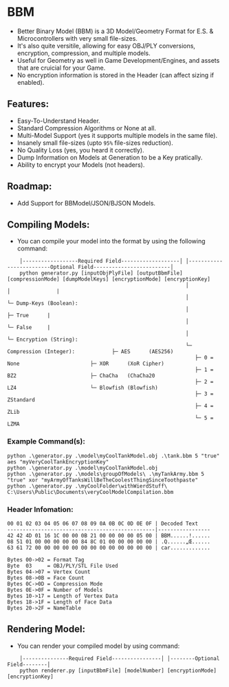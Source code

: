 # BBM
- Better Binary Model (BBM) is a 3D Model/Geometry Format for E.S. & Microcontrollers with very small file-sizes.
- It's also quite versitile, allowing for easy OBJ/PLY conversions, encryption, compression, and multiple models.
- Useful for Geometry as well in Game Development/Engines, and assets that are cruicial for your Game.
- No encryption information is stored in the Header (can affect sizing if enabled).

## Features:
- Easy-To-Understand Header.
- Standard Compression Algorithms or None at all.
- Multi-Model Support (yes it supports multiple models in the same file).
- Insanely small file-sizes (upto `95%` file-sizes reduction).
- No Quality Loss (yes, you heard it correctly).
- Dump Information on Models at Generation to be a Key pratically.
- Ability to encrypt your Models (not headers).

## Roadmap:
- Add Support for BBModel/JSON/BJSON Models.

## Compiling Models:
- You can compile your model into the format by using the following command:
```
    │------------------Required Field-------------------│ │-------------------------Optional Field-------------------------│
    python generator.py [inputObjPlyFile] [outputBbmFile] [compressionMode] [dumpModelKeys] [encryptionMode] [encryptionKey]
                                                          │                 │               |
                                                          │                 └─ Dump-Keys (Boolean):
                                                          │                    ├─ True      |
                                                          │                    └─ False     |
                                                          │                                 └─ Encryption (String):
                                                          └─ Compression (Integer):            ├─ AES      (AES256)
                                                             ├─ 0 = None                       ├─ XOR      (XoR Cipher)
                                                             ├─ 1 = BZ2                        ├─ ChaCha   (ChaCha20
                                                             ├─ 2 = LZ4                        └─ Blowfish (Blowfish)
                                                             ├─ 3 = ZStandard
                                                             ├─ 4 = ZLib
                                                             └─ 5 = LZMA
```
### Example Command(s):
```
python .\generator.py .\model\myCoolTankModel.obj .\tank.bbm 5 "true" aes "myVeryCoolTankEncryptionKey"
python .\generator.py .\model\myCoolTankModel.obj
python .\generator.py .\models\groupOfModels\ .\myTankArmy.bbm 5 "true" xor "myArmyOfTanksWillBeTheCoolestThingSinceToothpaste"
python .\generator.py .\myCoolFolder\withWierdStuff\ C:\Users\Public\Documents\veryCoolModelCompilation.bbm
```

### Header Infomation:
```
00 01 02 03 04 05 06 07 08 09 0A 0B 0C 0D 0E 0F | Decoded Text
------------------------------------------------|-----------------
42 42 4D 01 16 1C 00 00 0B 21 00 00 00 00 05 00 | BBM......!......
08 51 01 00 00 00 00 00 84 8C 01 00 00 00 00 00 | .Q......„Œ......
63 61 72 00 00 00 00 00 00 00 00 00 00 00 00 00 | car.............

Bytes 00->02 = Format Tag
Byte  03     = OBJ/PLY/STL File Used
Bytes 04->07 = Vertex Count
Bytes 08->0B = Face Count
Bytes 0C->0D = Compression Mode
Bytes 0E->0F = Number of Models
Bytes 10->17 = Length of Vertex Data
Bytes 18->1F = Length of Face Data
Bytes 20->2F = NameTable
```



## Rendering Model:
- You can render your compiled model by using command:
```
    │---------------Required Field----------------│ │--------Optional Field--------│
    python renderer.py [inputBbmFile] [modelNumber] [encryptionMode] [encryptionKey]
```
